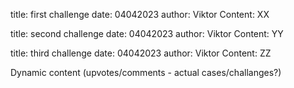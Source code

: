 title: first challenge
date: 04042023
author: Viktor
Content: XX

title: second challenge
date: 04042023
author: Viktor
Content: YY

title: third challenge
date: 04042023
author: Viktor
Content: ZZ

Dynamic content (upvotes/comments - actual cases/challanges?)
